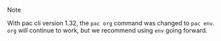 > [!NOTE]
> With pac cli version 1.32, the `pac org` command was changed to `pac env`. `org` will continue to work, but we recommend using `env` going forward.